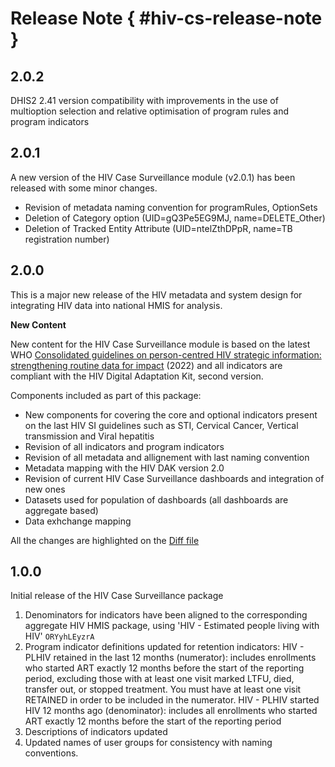 # Release Note { #hiv-cs-release-note }

## 2.0.2

DHIS2 2.41 version compatibility with improvements in the use of multioption selection and relative optimisation of program rules and program indicators

## 2.0.1

A new version of the HIV Case Surveillance module (v2.0.1) has been released with some minor changes.
- Revision of metadata naming convention for programRules, OptionSets
- Deletion of Category option (UID=gQ3Pe5EG9MJ, name=DELETE_Other)
- Deletion of Tracked Entity Attribute (UID=ntelZthDPpR, name=TB registration number)

## 2.0.0

This is a major new release of the HIV metadata and system design for integrating HIV data into national HMIS for analysis. 

**New Content**

New content for the HIV Case Surveillance module is based on the latest WHO [Consolidated guidelines on person-centred HIV strategic information: strengthening routine data for impact](https://www.who.int/publications/i/item/9789240055315) (2022) and all indicators are compliant with the HIV Digital Adaptation Kit, second version.

Components included as part of this package:

- New components for covering the core and optional indicators present on the last HIV SI guidelines such as STI, Cervical Cancer, Vertical transmission and Viral hepatitis
- Revision of all indicators and program indicators
- Revision of all metadata and allignement with last naming convention
- Metadata mapping with the HIV DAK version 2.0
- Revision of current HIV Case Surveillance dashboards and integration of new ones
- Datasets used for population of dashboards (all dashboards are aggregate based)
- Data exhchange mapping 

All the changes are highlighted on the [Diff file](resources/files/HIV_CS_DIFF_1.0_2.0.xlsx)

## 1.0.0

Initial release of the HIV Case Surveillance package

1. Denominators for indicators have been aligned to the corresponding aggregate HIV HMIS package, using 'HIV - Estimated people living with HIV' `ORYyhLEyzrA`
2. Program indicator definitions updated for retention indicators:
   HIV - PLHIV retained in the last 12 months (numerator): includes enrollments who started ART exactly 12 months before the start of the reporting period, excluding those with at least one visit marked LTFU, died, transfer out, or stopped treatment. You must have at least one visit RETAINED in order to be included in the numerator.
   HIV - PLHIV started HIV 12 months ago (denominator): includes all enrollments who started ART exactly 12 months before the start of the reporting period
3. Descriptions of indicators updated
4. Updated names of user groups for consistency with naming conventions.

